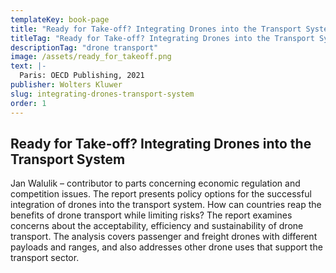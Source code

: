 ```yaml
---
templateKey: book-page
title: "Ready for Take-off? Integrating Drones into the Transport System"
titleTag: "Ready for Take-off? Integrating Drones into the Transport System"
descriptionTag: "drone transport"
image: /assets/ready_for_takeoff.png
text: |-
  Paris: OECD Publishing, 2021
publisher: Wolters Kluwer
slug: integrating-drones-transport-system
order: 1
---
```


## Ready for Take-off? Integrating Drones into the Transport System

Jan Walulik – contributor to parts concerning economic regulation and competition issues. The report presents policy options for the successful integration of drones into the transport system. How can countries reap the benefits of drone transport while limiting risks? The report examines concerns about the acceptability, efficiency and sustainability of drone transport. The analysis covers passenger and freight drones with different payloads and ranges, and also addresses other drone uses that support the transport sector.
